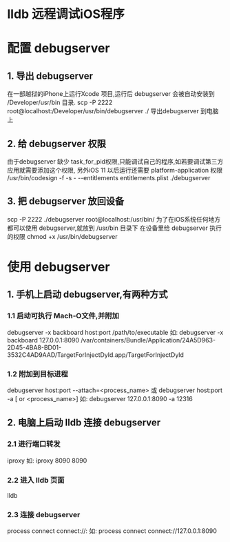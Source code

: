 # lldb 远程调试iOS程序

# 配置 debugserver
## 1. 导出 debugserver
在一部越狱的iPhone上运行Xcode 项目,运行后 debugserver 会被自动安装到 /Developer/usr/bin 目录.
scp -P 2222 root@localhost:/Developer/usr/bin/debugserver ./
导出debugserver 到电脑上

## 2. 给 debugserver 权限
由于debugserver 缺少 task_for_pid权限,只能调试自己的程序,如若要调试第三方应用就需要添加这个权限,
另外iOS 11 以后运行还需要 platform-application 权限
/usr/bin/codesign -f -s - --entitlements entitlements.plist ./debugserver

## 3. 把 debugserver 放回设备
scp -P 2222 ./debugserver root@localhost:/usr/bin/
为了在iOS系统任何地方都可以使用 debugserver,就放到 /usr/bin 目录下
在设备里给 debugserver 执行的权限
chmod +x /usr/bin/debugserver


# 使用 debugserver
## 1. 手机上启动 debugserver,有两种方式
### 1.1 启动可执行 Mach-O文件,并附加
debugserver -x backboard host:port /path/to/executable
如:
debugserver -x backboard 127.0.0.1:8090 /var/containers/Bundle/Application/24A5D963-2D45-4BA8-BD01-3532C4AD9AAD/TargetForInjectDyld.app/TargetForInjectDyld
### 1.2 附加到目标进程
debugserver host:port --attach=<process_name>
或
debugserver host:port -a [<pid> or <process_name>]
如:
debugserver 127.0.0.1:8090 -a 12316
## 2. 电脑上启动 lldb 连接 debugserver
### 2.1 进行端口转发
iproxy <port> <port>
如:
iproxy 8090 8090
### 2.2 进入 lldb 页面
lldb
### 2.3 连接 debugserver
process connect connect://<host>:<port>
如:
process connect connect://127.0.0.1:8090
